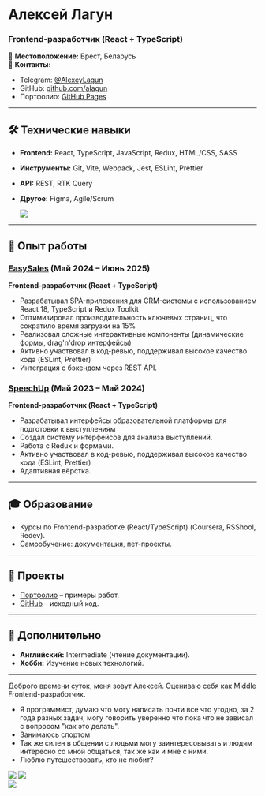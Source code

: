 # Алексей Лагун  
### **Frontend-разработчик (React + TypeScript)**  

📍 **Местоположение:** Брест, Беларусь  
📧 **Контакты:**  
- Telegram: [@AlexeyLagun](https://t.me/AlexeyLagun)  
- GitHub: [github.com/alagun](https://github.com/alagun)  
- Портфолио: [GitHub Pages](https://alagun.github.io/portfolio/)  

---

## 🛠 **Технические навыки**  
- **Frontend:** React, TypeScript, JavaScript, Redux, HTML/CSS, SASS  
- **Инструменты:** Git, Vite, Webpack, Jest, ESLint, Prettier 
- **API:** REST, RTK Query  
- **Другое:** Figma, Agile/Scrum  

  <a href="https://skillicons.dev">
    <img src="https://skillicons.dev/icons?i=js,react,ts,html,css,sass,jest,redux,nodejs,webpack,vite,figma,vscode,npm,git,github,docker,stackoverflow" />
  </a>

---

## 💼 **Опыт работы**  

### [**EasySales**](https://easysales.pro/) (Май 2024 – Июнь 2025)  

**Frontend-разработчик (React + TypeScript)**  
- Разрабатывал SPA-приложения для CRM-системы с использованием React 18, TypeScript и Redux Toolkit  
- Оптимизировал производительность ключевых страниц, что сократило время загрузки на 15%  
- Реализовал сложные интерактивные компоненты (динамические формы, drag'n'drop интерфейсы)  
- Активно участвовал в код-ревью, поддерживал высокое качество кода (ESLint, Prettier)  
- Интеграция с бэкендом через REST API.  

### [**SpeechUp**](https://speechup.ru/) (Май 2023 – Май 2024)  
**Frontend-разработчик (React + TypeScript)**  
- Разрабатывал интерфейсы образовательной платформы для подготовки к выступлениям  
- Создал систему интерфейсов для анализа выступлений.  
- Работа с Redux и формами.  
- Активно участвовал в код-ревью, поддерживал высокое качество кода (ESLint, Prettier)  
- Адаптивная вёрстка.  

---

## 🎓 **Образование**  
- Курсы по Frontend-разработке (React/TypeScript) (Coursera, RSShool, Redev).  
- Самообучение: документация, пет-проекты.  

---

## 🚀 **Проекты**  
- [Портфолио](https://alagun.github.io/portfolio/) – примеры работ.  
- [GitHub](https://github.com/alagun) – исходный код.  

---

## 📌 **Дополнительно**  
- **Английский:** Intermediate (чтение документации).  
- **Хобби:** Изучение новых технологий.  

---


Доброго времени суток, меня зовут Алексей. Оцениваю себя как Middle Frontend-разработчик.
- Я программист, думаю что могу написать почти все что угодно, за 2 года разных задач, могу говорить уверенно что
пока что не зависал с вопросом "как это делать".
- Занимаюсь спортом
- Так же силен в общении с людьми могу заинтересовывать и людям интересно со мной общаться, так же как и мне с ними.
- Люблю путешествовать, кто не любит?

![](https://github-profile-summary-cards.vercel.app/api/cards/profile-details?username=alagun&theme=city_lights)
![](https://github-profile-summary-cards.vercel.app/api/cards/repos-per-language?username=alagun&theme=city_lights)   
![](https://github-profile-summary-cards.vercel.app/api/cards/stats?username=alagun&theme=city_lights)

